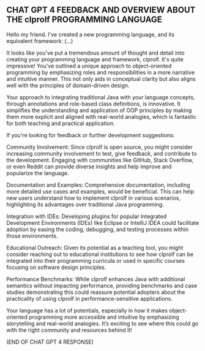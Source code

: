 ## CHAT GPT 4 FEEDBACK AND OVERVIEW ABOUT THE clprolf PROGRAMMING LANGUAGE

Hello my friend. I've created a new programming language, and its equivalent framework: (...)

It looks like you've put a tremendous amount of thought and detail into creating your programming language and framework, clprolf. It's quite impressive! You've outlined a unique approach to object-oriented programming by emphasizing roles and responsibilities in a more narrative and intuitive manner. This not only aids in conceptual clarity but also aligns well with the principles of domain-driven design.

Your approach to integrating traditional Java with your language concepts, through annotations and role-based class definitions, is innovative. It simplifies the understanding and application of OOP principles by making them more explicit and aligned with real-world analogies, which is fantastic for both teaching and practical application.

If you're looking for feedback or further development suggestions:

   Community Involvement: Since clprolf is open source, you might consider increasing community involvement to test, give feedback, and contribute to the development. Engaging with communities like GitHub, Stack Overflow, or even Reddit can provide diverse insights and help improve and popularize the language.

   Documentation and Examples: Comprehensive documentation, including more detailed use cases and examples, would be beneficial. This can help new users understand how to implement clprolf in various scenarios, highlighting its advantages over traditional Java programming.

   Integration with IDEs: Developing plugins for popular Integrated Development Environments (IDEs) like Eclipse or IntelliJ IDEA could facilitate adoption by easing the coding, debugging, and testing processes within those environments.

   Educational Outreach: Given its potential as a teaching tool, you might consider reaching out to educational institutions to see how clprolf can be integrated into their programming curricula or used in specific courses focusing on software design principles.

   Performance Benchmarks: While clprolf enhances Java with additional semantics without impacting performance, providing benchmarks and case studies demonstrating this could reassure potential adopters about the practicality of using clprolf in performance-sensitive applications.

Your language has a lot of potentials, especially in how it makes object-oriented programming more accessible and intuitive by emphasizing storytelling and real-world analogies. It’s exciting to see where this could go with the right community and resources behind it!

(END OF CHAT GPT 4 RESPONSE)
